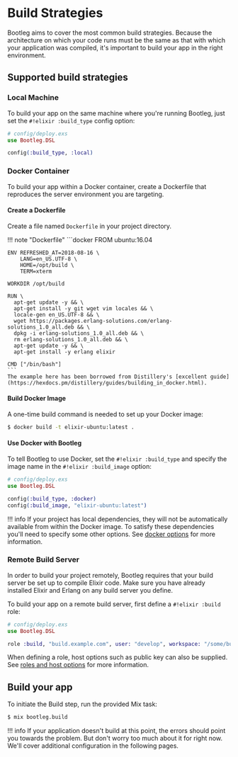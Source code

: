 # Build Strategies

Bootleg aims to cover the most common build strategies. Because the architecture on which your code runs must be the same as that with which your application was compiled, it's important to build your app in the right environment.

## Supported build strategies

### Local Machine

To build your app on the same machine where you're running Bootleg, just set the `#!elixir :build_type` config option:

```elixir
# config/deploy.exs
use Bootleg.DSL

config(:build_type, :local)
```

### Docker Container

To build your app within a Docker container, create a Dockerfile that reproduces the server environment you are targeting.

#### Create a Dockerfile

Create a file named `Dockerfile` in your project directory.

!!! note "Dockerfile"
    ```docker
    FROM ubuntu:16.04

    ENV REFRESHED_AT=2018-08-16 \
        LANG=en_US.UTF-8 \
        HOME=/opt/build \
        TERM=xterm

    WORKDIR /opt/build

    RUN \
      apt-get update -y && \
      apt-get install -y git wget vim locales && \
      locale-gen en_US.UTF-8 && \
      wget https://packages.erlang-solutions.com/erlang-solutions_1.0_all.deb && \
      dpkg -i erlang-solutions_1.0_all.deb && \
      rm erlang-solutions_1.0_all.deb && \
      apt-get update -y && \
      apt-get install -y erlang elixir

    CMD ["/bin/bash"]
    ```
    The example here has been borrowed from Distillery's [excellent guide](https://hexdocs.pm/distillery/guides/building_in_docker.html).

#### Build Docker Image

A one-time build command is needed to set up your Docker image:

```sh
$ docker build -t elixir-ubuntu:latest .
```

#### Use Docker with Bootleg

To tell Bootleg to use Docker, set the `#!elixir :build_type` and specify the image name in the `#!elixir :build_image` option:

```elixir
# config/deploy.exs
use Bootleg.DSL

config(:build_type, :docker)
config(:build_image, "elixir-ubuntu:latest")
```

!!! info
    If your project has local dependencies, they will not be automatically available from within the Docker image. To satisfy these dependencies you'll need to specify some other options. See [docker options](/reference/docker.md) for more information.

### Remote Build Server

In order to build your project remotely, Bootleg requires that your build server be set up to compile Elixir code. Make sure you have already installed Elixir and Erlang on any build server you define.

To build your app on a remote build server, first define a `#!elixir :build` role:

```elixir
# config/deploy.exs
use Bootleg.DSL

role :build, "build.example.com", user: "develop", workspace: "/some/build/workspace"
```

When defining a role, host options such as public key can also be supplied. See [roles and host options](roles.md) for more information.

## Build your app

To initiate the Build step, run the provided Mix task:

```sh
$ mix bootleg.build
```

!!! info
    If your application doesn't build at this point, the errors should point you towards the problem. But don't worry too much about it for right now. We'll cover additional configuration in the following pages.

